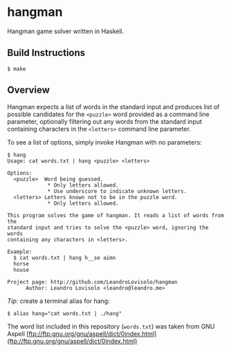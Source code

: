hangman
=======

Hangman game solver written in Haskell.

Build Instructions
------------------

    $ make

Overview
--------

Hangman expects a list of words in the standard input and produces list of
possible candidates for the `<puzzle>` word provided as a command line
parameter, optionally filtering out any words from the standard input
containing characters in the `<letters>` command line parameter.

To see a list of options, simply invoke Hangman with no parameters:

    $ hang
    Usage: cat words.txt | hang <puzzle> <letters>
    
    Options:
      <puzzle>  Word being guessed.
                 * Only letters allowed.
                 * Use underscore to indicate unknown letters.
      <letters> Letters known not to be in the puzzle word.
                 * Only letters allowed.
    
    This program solves the game of hangman. It reads a list of words from the
    standard input and tries to solve the <puzzle> word, ignoring the words
    containing any characters in <letters>.
    
    Example:
      $ cat words.txt | hang h__se aimn
      horse
      house
    
    Project page: http://github.com/LeandroLovisolo/hangman
          Author: Leandro Lovisolo <leandro@leandro.me>

*Tip:* create a terminal alias for hang:

    $ alias hang="cat words.txt | ./hang"

The word list included in this repository (`words.txt`) was taken from
GNU Aspell [ftp://ftp.gnu.org/gnu/aspell/dict/0index.html](ftp://ftp.gnu.org/gnu/aspell/dict/0index.html)
